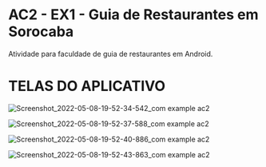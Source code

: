 # AC2 - EX1 - Guia de Restaurantes em Sorocaba

Atividade para faculdade de guia de restaurantes em Android.

<h1>TELAS DO APLICATIVO</h1>

![Screenshot_2022-05-08-19-52-34-542_com example ac2](https://user-images.githubusercontent.com/63882166/167319274-6967b176-452a-42f6-8a63-c25f1bb12712.jpg)

![Screenshot_2022-05-08-19-52-37-588_com example ac2](https://user-images.githubusercontent.com/63882166/167319244-4d7df308-753a-4910-aa32-d3e9677a3fbb.jpg)

![Screenshot_2022-05-08-19-52-40-886_com example ac2](https://user-images.githubusercontent.com/63882166/167319249-43655cbb-809e-4ac2-9412-4249b2f38700.jpg)

![Screenshot_2022-05-08-19-52-43-863_com example ac2](https://user-images.githubusercontent.com/63882166/167319259-0eaaf77a-1c53-4a7d-9315-340419bf7fc5.jpg)


